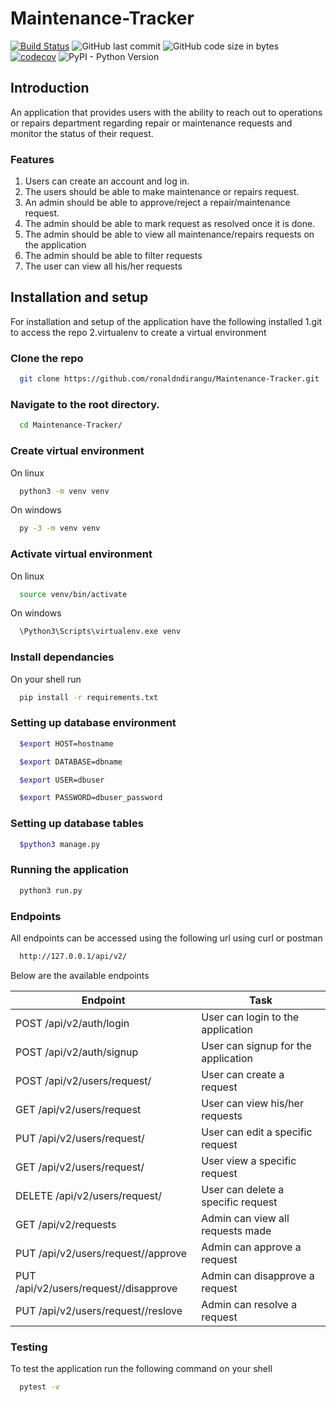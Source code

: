 # Maintenance-Tracker
[![Build Status](https://travis-ci.org/ronaldndirangu/Maintenance-Tracker.svg?branch=develop)](https://travis-ci.org/ronaldndirangu/Maintenance-Tracker)
![GitHub last commit](https://img.shields.io/github/last-commit/google/skia.svg)
![GitHub code size in bytes](https://img.shields.io/github/languages/code-size/badges/shields.svg)
[![codecov](https://codecov.io/gh/ronaldndirangu/Maintenance-Tracker/branch/develop/graph/badge.svg)](https://codecov.io/gh/ronaldndirangu/Maintenance-Tracker)
![PyPI - Python Version](https://img.shields.io/pypi/pyversions/Django.svg)


## Introduction
An application that provides users with the ability to reach out to operations or repairs department regarding repair or maintenance requests and monitor the status of their request.
### Features
1. Users can create an account and log in.
1. The users should be able to make maintenance or repairs request.
1. An admin should be able to approve/reject a repair/maintenance request.
1. The admin should be able to mark request as resolved once it is done.
1. The admin should be able to view all maintenance/repairs requests on the application
1. The admin should be able to filter requests
1. The user can view all his/her requests
## Installation and setup
For installation and setup of the application have the following installed
1.git to access the repo
2.virtualenv to create a virtual environment
### Clone the repo
```bash
  git clone https://github.com/ronaldndirangu/Maintenance-Tracker.git
```
### Navigate to the root directory.
```bash
  cd Maintenance-Tracker/
```
### Create virtual environment
On linux
```bash
  python3 -m venv venv
```
On windows
```bash
  py -3 -m venv venv
```
### Activate virtual environment
On linux
```bash
  source venv/bin/activate
```
On windows
```bash
  \Python3\Scripts\virtualenv.exe venv
```
### Install dependancies
On your shell run
```bash
  pip install -r requirements.txt
```
### Setting up database environment
```bash
  $export HOST=hostname
```
```bash
  $export DATABASE=dbname
```
```bash
  $export USER=dbuser
```
```bash
  $export PASSWORD=dbuser_password
```
### Setting up database tables
```bash
  $python3 manage.py
```
### Running the application
```bash
  python3 run.py
```
### Endpoints
All endpoints can be accessed using the following url using curl or postman
```bash
  http://127.0.0.1/api/v2/
```
Below are the available endpoints

Endpoint | Task
------------ | -------------
POST /api/v2/auth/login | User can login to the application
POST /api/v2/auth/signup | User can signup for the application
POST /api/v2/users/request/ | User can create a request
GET /api/v2/users/request | User can view his/her requests
PUT /api/v2/users/request/<requestid> | User can edit a specific request
GET /api/v2/users/request/<requestid> | User view a specific request
DELETE /api/v2/users/request/<requestid> | User can delete a specific request
GET /api/v2/requests | Admin can view all requests made
PUT /api/v2/users/request/<requestid>/approve | Admin can approve a request
PUT /api/v2/users/request/<requestid>/disapprove | Admin can disapprove a request
PUT /api/v2/users/request/<requestid>/reslove | Admin can resolve a request
  
### Testing
To test the application run the following command on your shell
```bash
  pytest -v
```


